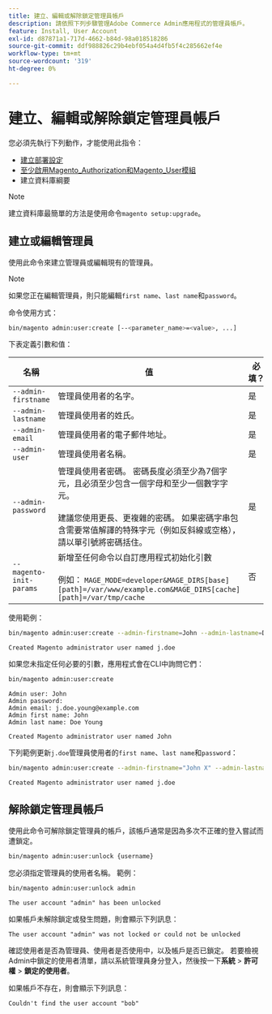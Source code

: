 ```yaml
---
title: 建立、編輯或解除鎖定管理員帳戶
description: 請依照下列步驟管理Adobe Commerce Admin應用程式的管理員帳戶。
feature: Install, User Account
exl-id: d87871a1-717d-4662-b84d-98a018518286
source-git-commit: ddf988826c29b4ebf054a4d4fb5f4c285662ef4e
workflow-type: tm+mt
source-wordcount: '319'
ht-degree: 0%

---
```


# 建立、編輯或解除鎖定管理員帳戶

您必須先執行下列動作，才能使用此指令：

- [建立部署設定](deployment.md)
- [至少啟用Magento_Authorization和Magento_User模組](manage-modules.md)
- 建立資料庫綱要

>[!NOTE]
>
>建立資料庫最簡單的方法是使用命令`magento setup:upgrade`。

## 建立或編輯管理員

使用此命令來建立管理員或編輯現有的管理員。

>[!NOTE]
>
>如果您正在編輯管理員，則只能編輯`first name`、`last name`和`password`。

命令使用方式：

```bash
bin/magento admin:user:create [--<parameter_name>=<value>, ...]
```

下表定義引數和值：

| 名稱 | 值 | 必填？ |
|--- |--- |--- |
| `--admin-firstname` | 管理員使用者的名字。 | 是 |
| `--admin-lastname` | 管理員使用者的姓氏。 | 是 |
| `--admin-email` | 管理員使用者的電子郵件地址。 | 是 |
| `--admin-user` | 管理員使用者名稱。 | 是 |
| `--admin-password` | 管理員使用者密碼。 密碼長度必須至少為7個字元，且必須至少包含一個字母和至少一個數字字元。 <br><br>建議您使用更長、更複雜的密碼。 如果密碼字串包含需要常值解譯的特殊字元（例如反斜線或空格），請以單引號將密碼括住。 | 是 |
| `--magento-init-params` | 新增至任何命令以自訂應用程式初始化引數<br/><br/>例如： `MAGE_MODE=developer&MAGE_DIRS[base][path]=/var/www/example.com&MAGE_DIRS[cache][path]=/var/tmp/cache` | 否 |

使用範例：

```bash
bin/magento admin:user:create --admin-firstname=John --admin-lastname=Doe --admin-email=j.doe@example.com --admin-user=j.doe --admin-password=A0b9%t3g
```

```terminal
Created Magento administrator user named j.doe
```

如果您未指定任何必要的引數，應用程式會在CLI中詢問它們：

```bash
bin/magento admin:user:create
```

```terminal
Admin user: John
Admin password:
Admin email: j.doe.young@example.com
Admin first name: John
Admin last name: Doe Young
```

```terminal
Created Magento administrator user named John
```

下列範例更新`j.doe`管理員使用者的`first name`、`last name`和`password`：

```bash
bin/magento admin:user:create --admin-firstname="John X" --admin-lastname="Doe X" --admin-email=j.doe@example.com --admin-user=j.doe --admin-password=A1234567
```

```terminal
Created Magento administrator user named j.doe
```

## 解除鎖定管理員帳戶

使用此命令可解除鎖定管理員的帳戶，該帳戶通常是因為多次不正確的登入嘗試而遭鎖定。

```bash
bin/magento admin:user:unlock {username}
```

您必須指定管理員的使用者名稱。 範例：

```bash
bin/magento admin:user:unlock admin
```

```terminal
The user account "admin" has been unlocked
```

如果帳戶未解除鎖定或發生問題，則會顯示下列訊息：

```terminal
The user account "admin" was not locked or could not be unlocked
```

確認使用者是否為管理員、使用者是否使用中，以及帳戶是否已鎖定。 若要檢視Admin中鎖定的使用者清單，請以系統管理員身分登入，然後按一下&#x200B;**系統** > **許可權** > **鎖定的使用者**。

如果帳戶不存在，則會顯示下列訊息：

```terminal
Couldn't find the user account "bob"
```
